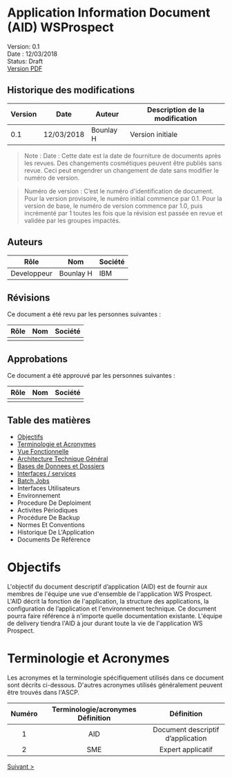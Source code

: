 # Application Information Document (AID) WSProspect

Version: 0.1  
Date : 12/03/2018  
Status: Draft  
[Version PDF](./site.pdf)  

## Historique des modifications
| Version | Date       | Auteur        | Description de la modification |
|---------|------------|---------------|--------------------------------|
| 0.1     | 12/03/2018 | Bounlay H     | Version initiale               |        

> Note :
Date  : Cette date est la date de fourniture de documents après les  revues.
Des changements cosmétiques peuvent être publiés sans revue. Ceci peut engendrer un changement de date sans modifier le numéro de version.

> Numéro de version : C’est le numéro d'identification de document. Pour la version provisoire, le numéro initial commence par 0.1.  Pour la version de base, le numéro de version commence par 1.0, puis incrémenté par 1 toutes les fois que la révision est passée en revue et validée  par les groupes impactés.

## Auteurs
| Rôle        | Nom           | Société |
|-------------|---------------|---------|
| Developpeur | Bounlay H     | IBM     |

## Révisions
Ce document a été revu par les personnes suivantes :

| Rôle | Nom | Société |
|------|-----|---------|
|      |     |         |

## Approbations
Ce document a été approuvé par les personnes suivantes :

| Rôle | Nom | Société |
|------|-----|---------|
|      |     |         |

## Table des matières

- [Objectifs](./000-index.md#objectifs)
- [Terminologie et Acronymes](./000-index.md#terminologie-et-acronymes)
- [Vue Fonctionnelle](./100-vueFonctionnelle.md)
- [Architecture Technique Général](./200-archiTechnique.md)
- [Bases de Donnees et Dossiers](./300-baseDonnees.md)
- [Interfaces / services](./400-InterfacesServices.md)
- [Batch Jobs](./500-batchJobs.md)
- Interfaces Utilisateurs
- Environnement
- Procedure De Deploiment
- Activites Périodiques
- Procédure De Backup
- Normes Et Conventions
- Historique De L'Application
- Documents De Référence

#	Objectifs

L'objectif du document descriptif d’application (AID) est de fournir aux membres de l'équipe une vue d'ensemble de l'application WS Prospect. L'AID décrit la fonction de l'application, la structure des applications, la configuration de l’application et l'environnement technique. Ce document pourra faire référence à n'importe quelle documentation existante.
L'équipe de delivery tiendra l'AID à jour durant toute la vie de l'application WS Prospect.

# Terminologie et Acronymes
Les acronymes et la terminologie spécifiquement utilisés dans ce document sont décrits ci-dessous.  D'autres acronymes utilisés généralement peuvent être trouvés dans l'ASCP.

| Numéro       |     Terminologie/acronymes	Définition     |        Définition |
| :------------: | :-------------: | :-------------: |
| 1       |     AID     |        Document descriptif d’application |
| 2       |     SME     |        Expert applicatif |

[Suivant >](./100-vueFonctionnelle.md)
